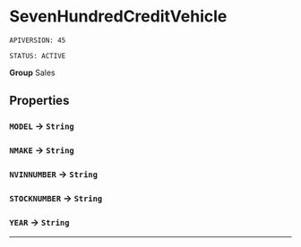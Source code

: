 # SevenHundredCreditVehicle

`APIVERSION: 45`

`STATUS: ACTIVE`



**Group** Sales

## Properties

### `MODEL` → `String`


### `NMAKE` → `String`


### `NVINNUMBER` → `String`


### `STOCKNUMBER` → `String`


### `YEAR` → `String`


---
